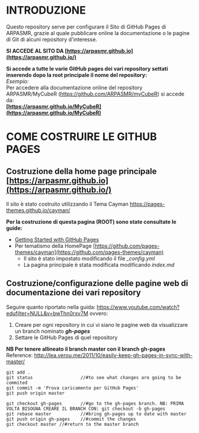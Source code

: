 # INTRODUZIONE
Questo repository serve per configurare il Sito di GitHub Pages di ARPASMR, grazie al quale pubblicare online la documentazione o le pagine di Git di alcuni repository d'interesse.

**SI ACCEDE AL SITO DA [https://arpasmr.github.io](https://arpasmr.github.io/)**

**Si accede a tutte le varie GitHub pages dei vari repository settati inserendo dopo la root principale il nome del repository:**
<br>*Esempio:*
<br>Per accedere alla documentazione online del repository ARPASMR/MyCubeR (https://github.com/ARPASMR/myCubeR) si accede da:
<br>**[https://arpasmr.github.io/MyCubeR](https://arpasmr.github.io/MyCubeR)**


# COME COSTRUIRE LE GITHUB PAGES
## Costruzione della home page principale [https://arpasmr.github.io](https://arpasmr.github.io/)
Il sito è stato costruito utilizzando il Tema Cayman https://pages-themes.github.io/cayman/

**Per la costruzione di questa pagina (ROOT) sono state consultate le guide:**

* [Getting Started with GitHub Pages](https://guides.github.com/features/pages/)
* Per tematismo della HomePage [https://github.com/pages-themes/cayman](https://github.com/pages-themes/cayman)
  * Il sito è stato impostato modificando il file *_config.yml*
  * La pagina principale è stata modificata modificando *index.md* 

## Costruzione/configurazione delle pagine web di documentazione dei vari repository

Seguire quanto riportato nella guida: https://www.youtube.com/watch?edufilter=NULL&v=bwThn0rxv7M ovvero:

1. Creare per ogni repository in cui vi siano le pagine web da visualizzare un branch nominato ***gh-pages***
2. Settare le GitHub Pages di quel repository 

**NB Per tenere allineato il branch master con il branch gh-pages**
<br>Reference: http://lea.verou.me/2011/10/easily-keep-gh-pages-in-sync-with-master/

```
git add .
git status 					//#to see what changes are going to be commited
git commit -m 'Prova caricamento per GitHub Pages'
git push origin master

git checkout gh-pages   	//#go to the gh-pages branch. NB: PRIMA VOLTA BISOGNA CREARE IL BRANCH CON: git checkout -b gh-pages
git rebase master			//#bring gh-pages up to date with master
git push origin gh-pages	//#commit the changes
git checkout master	//#return to the master branch
```
